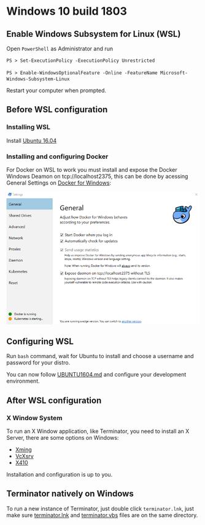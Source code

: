 # Windows 10 build 1803

## Enable Windows Subsystem for Linux (WSL)

Open `PowerShell` as Administrator and run

    PS > Set-ExecutionPolicy -ExecutionPolicy Unrestricted
    
    PS > Enable-WindowsOptionalFeature -Online -FeatureName Microsoft-Windows-Subsystem-Linux

Restart your computer when prompted.

## Before WSL configuration
### Installing WSL
Install <a href="https://www.microsoft.com/pt-br/p/ubuntu-1604/9pjn388hp8c9">Ubuntu 16.04</a>

### Installing and configuring Docker

For Docker on WSL to work you must install and expose the Docker Windows Deamon on tcp://localhost2375, this can be done by acessing General Settings on <a href="https://store.docker.com/editions/community/docker-ce-desktop-windows">Docker for Windows</a>:

<img src="images/expose_daemon_on_tcplocalhost2375_without_tls.PNG">

## Configuring WSL
Run `bash` command, wait for Ubuntu to install and choose a username and password for your distro.

You can now follow [UBUNTU1604.md](./UBUNTU1604.md) and configure your development environment.

## After WSL configuration

### X Window System
To run an X Window application, like Terminator, you need to install an X Server, there are some options on Windows:

* <a href="https://sourceforge.net/projects/xming/">Xming</a>
* <a href="https://sourceforge.net/projects/vcxsrv/">VcXsrv</a>
* <a href="http://token2shell.com/x410/">X410</a>

Installation and configuration is up to you.

## Terminator natively on Windows
To run a new instance of Terminator, just double click `terminator.lnk`, just make sure [terminator.lnk](../terminator.lnk) and [terminator.vbs](../terminator.vbs) files are on the same directory.